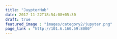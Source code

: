 ```yaml
---
title: "JuypterHub"
date: 2017-11-22T18:54:08+05:30
draft: true
featured_image : "images/category2/jupyter.png"
page_link : "http://101.6.160.59:8000"
---
```


